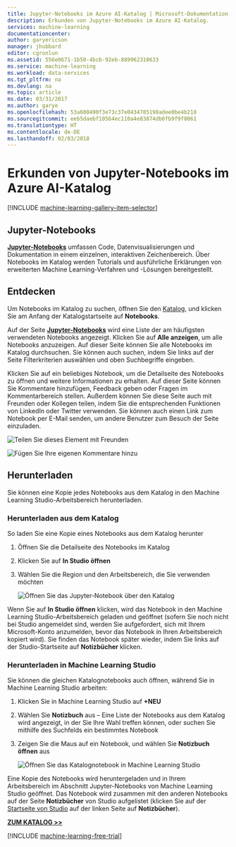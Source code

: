 ```yaml
---
title: Jupyter-Notebooks im Azure AI-Katalog | Microsoft-Dokumentation
description: Erkunden von Jupyter-Notebooks im Azure AI-Katalog.
services: machine-learning
documentationcenter: 
author: garyericson
manager: jhubbard
editor: cgronlun
ms.assetid: 556e0671-1b50-4bcb-92eb-889962310633
ms.service: machine-learning
ms.workload: data-services
ms.tgt_pltfrm: na
ms.devlang: na
ms.topic: article
ms.date: 03/31/2017
ms.author: garye
ms.openlocfilehash: 53a600490f3e73c37e0434785198adee0be4b218
ms.sourcegitcommit: eeb5daebf10564ec110a4e83874db0fb9f9f8061
ms.translationtype: HT
ms.contentlocale: de-DE
ms.lasthandoff: 02/03/2018
---
```

# <a name="discover-jupyter-notebooks-in-the-azure-ai-gallery"></a>Erkunden von Jupyter-Notebooks im Azure AI-Katalog
[!INCLUDE [machine-learning-gallery-item-selector](../../../includes/machine-learning-gallery-item-selector.md)]

## <a name="jupyter-notebooks"></a>Jupyter-Notebooks
**[Jupyter-Notebooks](https://gallery.cortanaintelligence.com/notebooks)** umfassen Code, Datenvisualisierungen und Dokumentation in einem einzelnen, interaktiven Zeichenbereich.
Über Notebooks im Katalog werden Tutorials und ausführliche Erklärungen von erweiterten Machine Learning-Verfahren und -Lösungen bereitgestellt.

## <a name="discover"></a>Entdecken
  Um Notebooks im Katalog zu suchen, öffnen Sie den [Katalog](http://gallery.cortanaintelligence.com), und klicken Sie am Anfang der Katalogstartseite auf **Notebooks**.

 Auf der Seite **[Jupyter-Notebooks](https://gallery.cortanaintelligence.com/notebooks)** wird eine Liste der am häufigsten verwendeten Notebooks angezeigt.
Klicken Sie auf **Alle anzeigen**, um alle Notebooks anzuzeigen.
Auf dieser Seite können Sie alle Notebooks im Katalog durchsuchen. Sie können auch suchen, indem Sie links auf der Seite Filterkriterien auswählen und oben Suchbegriffe eingeben.

 Klicken Sie auf ein beliebiges Notebook, um die Detailseite des Notebooks zu öffnen und weitere Informationen zu erhalten. Auf dieser Seite können Sie Kommentare hinzufügen, Feedback geben oder Fragen im Kommentarbereich stellen. Außerdem können Sie diese Seite auch mit Freunden oder Kollegen teilen, indem Sie die entsprechenden Funktionen von LinkedIn oder Twitter verwenden. Sie können auch einen Link zum Notebook per E-Mail senden, um andere Benutzer zum Besuch der Seite einzuladen.

![Teilen Sie dieses Element mit Freunden](./media/gallery-how-to-use-contribute-publish/share-links.png)

![Fügen Sie Ihre eigenen Kommentare hinzu](./media/gallery-how-to-use-contribute-publish/comments.png)

## <a name="download"></a>Herunterladen
Sie können eine Kopie jedes Notebooks aus dem Katalog in den Machine Learning Studio-Arbeitsbereich herunterladen.

### <a name="download-from-the-gallery"></a>Herunterladen aus dem Katalog
So laden Sie eine Kopie eines Notebooks aus dem Katalog herunter

1. Öffnen Sie die Detailseite des Notebooks im Katalog
2. Klicken Sie auf **In Studio öffnen**
3. Wählen Sie die Region und den Arbeitsbereich, die Sie verwenden möchten
   
    ![Öffnen Sie das Jupyter-Notebook über den Katalog](./media/gallery-jupyter-notebooks/open-notebook-from-gallery.png)

Wenn Sie auf **In Studio öffnen** klicken, wird das Notebook in den Machine Learning Studio-Arbeitsbereich geladen und geöffnet (sofern Sie noch nicht bei Studio angemeldet sind, werden Sie aufgefordert, sich mit Ihrem Microsoft-Konto anzumelden, bevor das Notebook in Ihren Arbeitsbereich kopiert wird). Sie finden das Notebook später wieder, indem Sie links auf der Studio-Startseite auf **Notizbücher** klicken.

### <a name="download-in-machine-learning-studio"></a>Herunterladen in Machine Learning Studio
Sie können die gleichen Katalognotebooks auch öffnen, während Sie in Machine Learning Studio arbeiten:

1. Klicken Sie in Machine Learning Studio auf **+NEU**
2. Wählen Sie **Notizbuch** aus – Eine Liste der Notebooks aus dem Katalog wird angezeigt, in der Sie Ihre Wahl treffen können, oder suchen Sie mithilfe des Suchfelds ein bestimmtes Notebook
3. Zeigen Sie die Maus auf ein Notebook, und wählen Sie **Notizbuch öffnen** aus
   
    ![Öffnen Sie das Katalognotebook in Machine Learning Studio](./media/gallery-jupyter-notebooks/open-notebook-from-studio.png)

Eine Kopie des Notebooks wird heruntergeladen und in Ihrem Arbeitsbereich im Abschnitt Jupyter-Notebooks von Machine Learning Studio geöffnet.
Das Notebook wird zusammen mit den anderen Notebooks auf der Seite **Notizbücher** von Studio aufgelistet (klicken Sie auf der [Startseite von Studio](https://studio.azureml.net/) auf der linken Seite auf **Notizbücher**).

**[ZUM KATALOG &gt;&gt;](http://gallery.cortanaintelligence.com)**

[!INCLUDE [machine-learning-free-trial](../../../includes/machine-learning-free-trial.md)]


